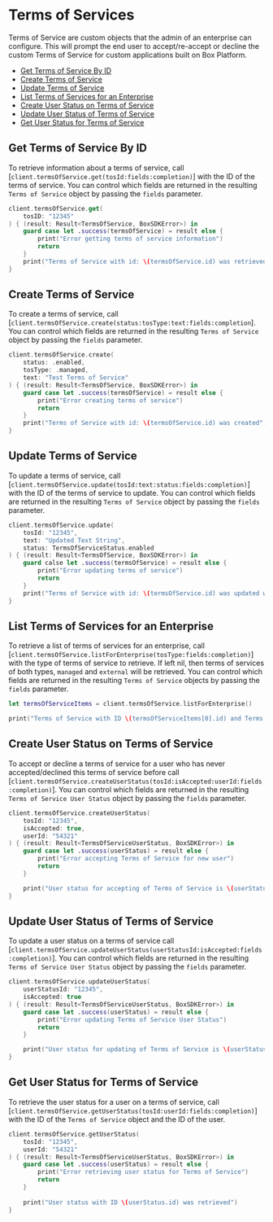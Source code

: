 Terms of Services
=================

Terms of Service are custom objects that the admin of an enterprise can configure. This will prompt the end user to accept/re-accept or decline the custom Terms of Service for custom applications built on Box Platform.

<!-- START doctoc generated TOC please keep comment here to allow auto update -->
<!-- DON'T EDIT THIS SECTION, INSTEAD RE-RUN doctoc TO UPDATE -->


- [Get Terms of Service By ID](#get-terms-of-service-by-id)
- [Create Terms of Service](#create-terms-of-service)
- [Update Terms of Service](#update-terms-of-service)
- [List Terms of Services for an Enterprise](#list-terms-of-services-for-an-enterprise)
- [Create User Status on Terms of Service](#create-user-status-on-terms-of-service)
- [Update User Status of Terms of Service](#update-user-status-of-terms-of-service)
- [Get User Status for Terms of Service](#get-user-status-for-terms-of-service)

<!-- END doctoc generated TOC please keep comment here to allow auto update -->

Get Terms of Service By ID
--------------------------

To retrieve information about a terms of service, call
[`client.termsOfService.get(tosId:fields:completion)`] with the ID of the terms of service. You can control which fields are returned in the resulting `Terms of Service` object by passing the `fields` parameter.

```swift
client.termsOfService.get(
    tosID: "12345"
) { (result: Result<TermsOfService, BoxSDKError>) in
    guard case let .success(termsOfService) = result else {
        print("Error getting terms of service information")
        return
    }
    print("Terms of Service with id: \(termsOfService.id) was retrieved")
}
```

Create Terms of Service
-----------------------

To create a terms of service, call
[`client.termsOfService.create(status:tosType:text:fields:completion`]. You can control which fields are returned in the resulting `Terms of Service` object by passing the `fields` parameter.

```swift
client.termsOfService.create(
    status: .enabled,
    tosType: .managed,
    text: "Test Terms of Service"
) { (result: Result<TermsOfService, BoxSDKError>) in
    guard case let .success(termsOfService) = result else {
        print("Error creating terms of service")
        return
    }
    print("Terms of Service with id: \(termsOfService.id) was created")
}
```

Update Terms of Service
-----------------------

To update a terms of service, call [`client.termsOfService.update(tosId:text:status:fields:completion)`] with the ID of the terms of service to update. You can control which fields are returned in the resulting `Terms of Service` object by passing the `fields` parameter.

```swift
client.termsOfService.update(
    tosId: "12345",
    text: "Updated Text String",
    status: TermsOfServiceStatus.enabled
) { (result: Result<TermsOfService, BoxSDKError>) in
    guard calse let .success(termsOfService) = result else {
        print("Error updating terms of service")
        return
    }
    print("Terms of Service with id: \(termsOfService.id) was updated with text: \(termsOfService.text)")
}
```

List Terms of Services for an Enterprise
----------------------------------------

To retrieve a list of terms of services for an enterprise, call [`client.termsOfService.listForEnterprise(tosType:fields:completion)`] with the type of terms of service to retrieve. If left nil, then terms of services of both types, `managed` and `external` will be retrieved. You can control which fields are returned in the resulting `Terms of Service` objects by passing the `fields` parameter.

```swift
let termsOfServiceItems = client.termsOfService.listForEnterprise()

print("Terms of Service with ID \(termsOfServiceItems[0].id) and Terms of Service with ID \(termsOfServiceItems[1].id) was retrieved.")
```

Create User Status on Terms of Service
--------------------------------------

To accept or decline a terms of service for a user who has never 
accepted/declined this terms of service before call [`client.termsOfService.createUserStatus(tosId:isAccepted:userId:fields:completion)`]. You can control which fields are returned in the resulting `Terms of Service User Status` object by passing the `fields` parameter.

```swift
client.termsOfService.createUserStatus(
    tosId: "12345",
    isAccepted: true,
    userId: "54321"
) { (result: Result<TermsOfServiceUserStatus, BoxSDKError>) in
    guard case let .success(userStatus) = result else {
        print("Error accepting Terms of Service for new user")
        return
    }

    print("User status for accepting of Terms of Service is \(userStatus.isAccepted)")
}
```

Update User Status of Terms of Service
--------------------------------------

To update a user status on a terms of service call [`client.termsOfService.updateUserStatus(userStatusId:isAccepted:fields:completion)`]. You can control which fields are returned in the resulting `Terms of Service User Status` object by passing the `fields` parameter.

```swift
client.termsOfService.updateUserStatus(
    userStatusId: "12345",
    isAccepted: true
) { (result: Result<TermsOfServiceUserStatus, BoxSDKError>) in
    guard case let .success(userStatus) = result else {
        print("Error updating Terms of Service User Status")
        return
    }

    print("User status for updating of Terms of Service is \(userStatus.isAccepted)")
}
```

Get User Status for Terms of Service
------------------------------------

To retrieve the user status for a user on a terms of service, call [`client.termsOfService.getUserStatus(tosId:userId:fields:completion)`] with the ID of the `Terms of Service` object and the ID of the user.

```swift
client.termsOfService.getUserStatus(
    tosId: "12345",
    userId: "54321"
) { (result: Result<TermsOfServiceUserStatus, BoxSDKError>) in
    guard case let .success(userStatus) = result else {
        print("Error retrieving user status for Terms of Service")
        return
    }
    
    print("User status with ID \(userStatus.id) was retrieved")
}
```